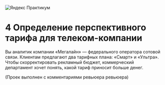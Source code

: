 ![Яндекс Практикум](https://user-images.githubusercontent.com/102519508/188263347-da6e52a0-c304-4722-b37f-350715e9020f.JPG)
# 4 Определение перспективного тарифа для телеком-компании
Вы аналитик компании «Мегалайн» — федерального оператора сотовой связи. Клиентам предлагают два тарифных плана: «Смарт» и «Ультра». Чтобы скорректировать рекламный бюджет, коммерческий департамент хочет понять, какой тариф приносит больше денег.

(Проек выполнен с комментариями ревьюера ревьюера)
